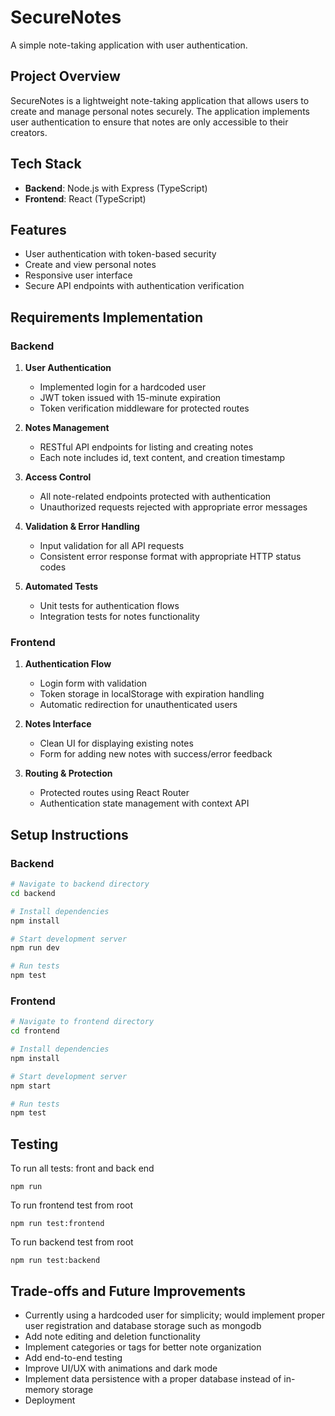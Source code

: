 # SecureNotes

A simple note-taking application with user authentication.

## Project Overview

SecureNotes is a lightweight note-taking application that allows users to create and manage personal notes securely. The application implements user authentication to ensure that notes are only accessible to their creators.

## Tech Stack

- **Backend**: Node.js with Express (TypeScript)
- **Frontend**: React (TypeScript)

## Features

- User authentication with token-based security
- Create and view personal notes
- Responsive user interface
- Secure API endpoints with authentication verification

## Requirements Implementation

### Backend

1. **User Authentication**
   - Implemented login for a hardcoded user
   - JWT token issued with 15-minute expiration
   - Token verification middleware for protected routes

2. **Notes Management**
   - RESTful API endpoints for listing and creating notes
   - Each note includes id, text content, and creation timestamp

3. **Access Control**
   - All note-related endpoints protected with authentication
   - Unauthorized requests rejected with appropriate error messages

4. **Validation & Error Handling**
   - Input validation for all API requests
   - Consistent error response format with appropriate HTTP status codes

5. **Automated Tests**
   - Unit tests for authentication flows
   - Integration tests for notes functionality

### Frontend

1. **Authentication Flow**
   - Login form with validation
   - Token storage in localStorage with expiration handling
   - Automatic redirection for unauthenticated users

2. **Notes Interface**
   - Clean UI for displaying existing notes
   - Form for adding new notes with success/error feedback

3. **Routing & Protection**
   - Protected routes using React Router
   - Authentication state management with context API

## Setup Instructions

### Backend

```bash
# Navigate to backend directory
cd backend

# Install dependencies
npm install

# Start development server
npm run dev

# Run tests
npm test
```

### Frontend

```bash
# Navigate to frontend directory
cd frontend

# Install dependencies
npm install

# Start development server
npm start

# Run tests
npm test
```

## Testing

To run all tests: front and back end 
```
npm run
```

To run frontend test from root
```
npm run test:frontend
```

To run backend test from root
```
npm run test:backend
```

## Trade-offs and Future Improvements

- Currently using a hardcoded user for simplicity; would implement proper user registration and database storage such as mongodb
- Add note editing and deletion functionality
- Implement categories or tags for better note organization
- Add end-to-end testing
- Improve UI/UX with animations and dark mode
- Implement data persistence with a proper database instead of in-memory storage 
- Deployment 
